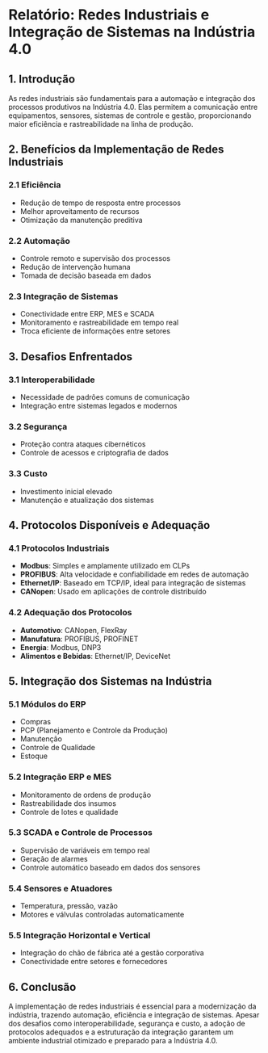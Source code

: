 # Relatório: Redes Industriais e Integração de Sistemas na Indústria 4.0

## 1. Introdução
As redes industriais são fundamentais para a automação e integração dos processos produtivos na Indústria 4.0. Elas permitem a comunicação entre equipamentos, sensores, sistemas de controle e gestão, proporcionando maior eficiência e rastreabilidade na linha de produção.

## 2. Benefícios da Implementação de Redes Industriais
### 2.1 Eficiência
- Redução de tempo de resposta entre processos
- Melhor aproveitamento de recursos
- Otimização da manutenção preditiva

### 2.2 Automação
- Controle remoto e supervisão dos processos
- Redução de intervenção humana
- Tomada de decisão baseada em dados

### 2.3 Integração de Sistemas
- Conectividade entre ERP, MES e SCADA
- Monitoramento e rastreabilidade em tempo real
- Troca eficiente de informações entre setores

## 3. Desafios Enfrentados
### 3.1 Interoperabilidade
- Necessidade de padrões comuns de comunicação
- Integração entre sistemas legados e modernos

### 3.2 Segurança
- Proteção contra ataques cibernéticos
- Controle de acessos e criptografia de dados

### 3.3 Custo
- Investimento inicial elevado
- Manutenção e atualização dos sistemas

## 4. Protocolos Disponíveis e Adequação
### 4.1 Protocolos Industriais
- **Modbus**: Simples e amplamente utilizado em CLPs
- **PROFIBUS**: Alta velocidade e confiabilidade em redes de automação
- **Ethernet/IP**: Baseado em TCP/IP, ideal para integração de sistemas
- **CANopen**: Usado em aplicações de controle distribuído

### 4.2 Adequação dos Protocolos
- **Automotivo**: CANopen, FlexRay
- **Manufatura**: PROFIBUS, PROFINET
- **Energia**: Modbus, DNP3
- **Alimentos e Bebidas**: Ethernet/IP, DeviceNet

## 5. Integração dos Sistemas na Indústria
### 5.1 Módulos do ERP
- Compras
- PCP (Planejamento e Controle da Produção)
- Manutenção
- Controle de Qualidade
- Estoque

### 5.2 Integração ERP e MES
- Monitoramento de ordens de produção
- Rastreabilidade dos insumos
- Controle de lotes e qualidade

### 5.3 SCADA e Controle de Processos
- Supervisão de variáveis em tempo real
- Geração de alarmes
- Controle automático baseado em dados dos sensores

### 5.4 Sensores e Atuadores
- Temperatura, pressão, vazão
- Motores e válvulas controladas automaticamente

### 5.5 Integração Horizontal e Vertical
- Integração do chão de fábrica até a gestão corporativa
- Conectividade entre setores e fornecedores

## 6. Conclusão
A implementação de redes industriais é essencial para a modernização da indústria, trazendo automação, eficiência e integração de sistemas. Apesar dos desafios como interoperabilidade, segurança e custo, a adoção de protocolos adequados e a estruturação da integração garantem um ambiente industrial otimizado e preparado para a Indústria 4.0.
